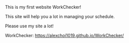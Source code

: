 This is my first website WorkChecker!

This site will help you a lot in managing your schedule.


Please use my site a lot!

WorkChecker: https://alexchoi1019.github.io/WorkChecker/
